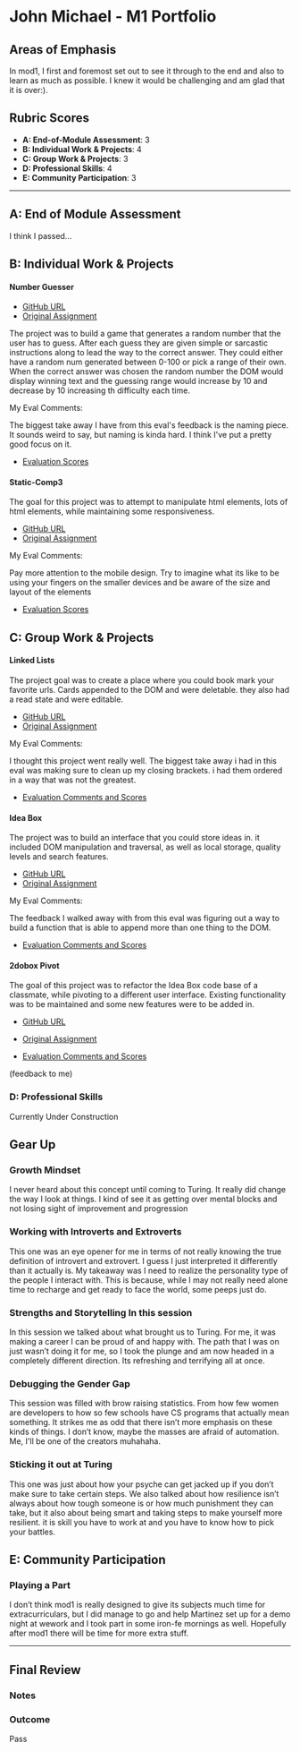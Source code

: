 # John Michael - M1 Portfolio

## Areas of Emphasis

In mod1, I first and foremost set out to see it through to the end and also to learn as much as possible. I knew it would be challenging and am glad that it is over:). 

## Rubric Scores

* **A: End-of-Module Assessment**: 3
* **B: Individual Work & Projects**: 4
* **C: Group Work & Projects**: 3
* **D: Professional Skills**: 4
* **E: Community Participation**: 3

-----------------------

## A: End of Module Assessment

I think I passed...

## B: Individual Work & Projects

#### Number Guesser
* [GitHub URL](https://github.com/johnmboudreaux/number-guesser)
* [Original Assignment](http://frontend.turing.io/projects/number-guesser.html)


The project was to build a game that generates a random number that the user has to guess. After each guess they are given simple or sarcastic instructions along to lead the way to the correct answer. 
They could either have a random num generated between 0-100 or pick a range of their own. When the correct answer was chosen the random number the DOM would display winning text and the guessing range would increase by 10 and decrease by 10 increasing th difficulty each time.

My Eval Comments:

The biggest take away I have from this eval's feedback is the naming piece. It sounds weird to say, but naming is kinda hard. I think I've put a pretty good focus on it.

* [Evaluation Scores](https://github.com/turingschool/front-end-submissions-public/blob/master/1706/mod-1/number-guesser/john-michael-boudreaux.md)


#### Static-Comp3

The goal for this project was to attempt to manipulate html elements, lots of html elements, while maintaining some responsiveness. 

* [GitHub URL](https://github.com/johnmboudreaux/static-comp3)
* [Original Assignment](http://frontend.turing.io/projects/m1-static-comp-3.html)


My Eval Comments:

Pay more attention to the mobile design. Try to imagine what its like to be using your fingers on the smaller devices and be aware of the size and layout of the elements

* [Evaluation Scores]()

## C: Group Work & Projects

#### Linked Lists

The project goal was to create a place where you could book mark your favorite urls. Cards appended to the DOM and were deletable. they also had a read state and were editable.

* [GitHub URL](https://github.com/johnmboudreaux/linked-lists)
* [Original Assignment](http://frontend.turing.io/projects/linked-list.html)

My Eval Comments:

I thought this project went really well. The biggest take away i had in this eval was making sure to clean up my closing brackets. i had them ordered in a way that was not the greatest.

* [Evaluation Comments and Scores](https://github.com/turingschool/front-end-submissions-public/blob/master/1706/mod-1/linked-list/JasonHughes-JohnMichaelBoudreaux.md)

#### Idea Box
The project was to build an interface that you could store ideas in. it included DOM manipulation and traversal, as well as local storage, quality levels and search features. 

* [GitHub URL](https://github.com/johnmboudreaux/Ideabox)
* [Original Assignment](http://frontend.turing.io/projects/ideabox.html)

My Eval Comments:

The feedback I walked away with from this eval was figuring out a way to build a function that is able to append more than one thing to the DOM.

* [Evaluation Comments and Scores]()



#### 2dobox Pivot

The goal of this project was to refactor the Idea Box code base of a classmate, while pivoting to a different user interface. Existing functionality was to be maintained and some new features were to be added in.

* [GitHub URL](https://github.com/johnmboudreaux/2DoBox-Pivot)
* [Original Assignment](http://frontend.turing.io/projects/2DoBox-Pivot-Mod1.html)

* [Evaluation Comments and Scores](https://github.com/turingschool/front-end-submissions-public/blob/master/1706/mod-1/2doboxeval/jorge-johnmichael.md)

(feedback to me)



### D: Professional Skills

Currently Under Construction

## Gear Up


### Growth Mindset

I never heard about this concept until coming to Turing. It really did change the way I look at things. I kind of see it as getting over mental blocks and not losing sight of improvement and progression

### Working with Introverts and Extroverts 

This one was an eye opener for me in terms of not really knowing the true definition of introvert and extrovert. I guess I just interpreted it differently than it actually is. My takeaway was I need to realize the personality type of the people I interact with. This is because, while I may not really need alone time to recharge and get ready to face the world, some peeps just do.


### Strengths and Storytelling In this session

In this session we talked about what brought us to Turing. For me, it was making a career I can be proud of and happy with. The path that I was on just wasn’t doing it for me, so I took the plunge and am now headed in a completely different direction. Its refreshing and terrifying all at once.

### Debugging the Gender Gap

This session was filled with brow raising statistics. From how few women are developers to how so few schools have CS programs that actually mean something. It strikes me as odd that there isn’t more emphasis on these kinds of things. I don’t know, maybe the masses are afraid of automation. Me, I'll be one of the creators muhahaha.


### Sticking it out at Turing

This one was just about how your psyche can get jacked up if you don’t make sure to take certain steps. We also talked about how resilience isn’t always about how tough someone is or how much punishment they can take, but it also about being smart and taking steps to make yourself more resilient. it is skill you have to work at and you have to know how to pick your battles.

## E: Community Participation

### Playing a Part

I don’t think mod1 is really designed to give its subjects much time for extracurriculars, but I did manage to go and help Martinez set up for a demo night at wework and I took part in some iron-fe mornings as well. Hopefully after mod1 there will be time for more extra stuff.

------------------

## Final Review

### Notes

### Outcome

Pass
